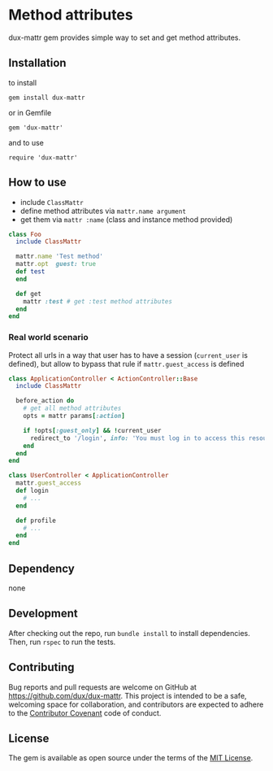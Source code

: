 # Method attributes

dux-mattr gem provides simple way to set and get method attributes.

## Installation

to install

`gem install dux-mattr`

or in Gemfile

`gem 'dux-mattr'`

and to use

`require 'dux-mattr'`

## How to use

* include `ClassMattr`
* define method attributes via `mattr.name argument`
* get them via `mattr :name` (class and instance method provided)

```ruby
class Foo
  include ClassMattr

  mattr.name 'Test method'
  mattr.opt  guest: true
  def test
  end

  def get
    mattr :test # get :test method attributes
  end
end
```

### Real world scenario

Protect all urls in a way that user has to have a session (`current_user` is defined),
but allow to bypass that rule if `mattr.guest_access` is defined

```ruby
class ApplicationController < ActionController::Base
  include ClassMattr

  before_action do
    # get all method attributes
    opts = mattr params[:action]

    if !opts[:guest_only] && !current_user
      redirect_to '/login', info: 'You must log in to access this resource'
    end
  end
end

class UserController < ApplicationController
  mattr.guest_access
  def login
    # ...
  end

  def profile
    # ...
  end
end
```

## Dependency

none

## Development

After checking out the repo, run `bundle install` to install dependencies. Then, run `rspec` to run the tests.

## Contributing

Bug reports and pull requests are welcome on GitHub at https://github.com/dux/dux-mattr.
This project is intended to be a safe, welcoming space for collaboration, and contributors are expected to adhere to the
[Contributor Covenant](http://contributor-covenant.org) code of conduct.

## License

The gem is available as open source under the terms of the [MIT License](https://opensource.org/licenses/MIT).
